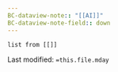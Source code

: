 ```yaml
---
BC-dataview-note:: "[[AI]]"
BC-dataview-note-field:: down
---
```

```dataview
list from [[]]
```




Last modified: `=this.file.mday`